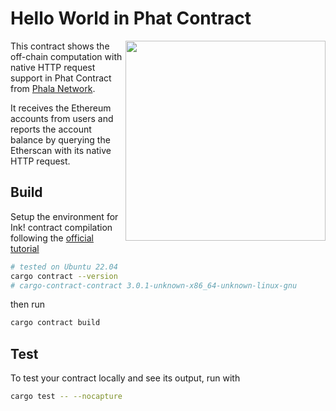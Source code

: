 # Hello World in Phat Contract

<img align="right" width="320" src="res/Phat%20Contract_Standard%20Logo_wht_02.svg">

This contract shows the off-chain computation with native HTTP request support in Phat Contract from [Phala Network](https://phala.network/).

It receives the Ethereum accounts from users and reports the account balance by querying the Etherscan with its native HTTP request.

## Build

Setup the environment for Ink! contract compilation following the [official tutorial](https://github.com/paritytech/cargo-contract#installation)

```bash
# tested on Ubuntu 22.04
cargo contract --version
# cargo-contract-contract 3.0.1-unknown-x86_64-unknown-linux-gnu
```

then run

```bash
cargo contract build
```

## Test

To test your contract locally and see its output, run with

```bash
cargo test -- --nocapture
```
